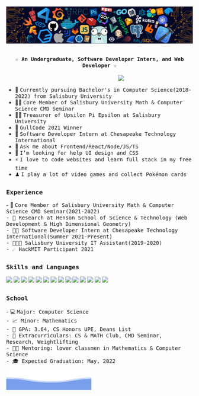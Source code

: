 ![](https://github.com/jacobduncan00/jacobduncan00/blob/master/header_.png)

## <p align="center"><h4 align="center"><samp>☆ An Undergraduate, Software Developer Intern, and Web Developer ☆</samp></h4></p>

<div>
<img align="right" src="https://media.giphy.com/media/yuI7fL5cR1YeA/giphy.gif?cid=ecf05e476lpdqb3xdnsmexxs3zl5y3t3gjfkvk679ckyt3fh&rid=giphy.gif&ct=g" width="40%"/>
  <br>

- 👷 <samp>Currently pursuing Bachelor's in Computer Science(2018-2022) from Salisbury University
- ✍🏻 <samp>Core Member of Salisbury University Math & Computer Science CMD Seminar
- 👨‍🏫 <samp>Treasurer of Upsilon Pi Epsilon at Salisbury University
- 🥇 <samp>GullCode 2021 Winner
- 💼 <samp>Software Developer Intern at Chesapeake Technology International
- 💬 <samp>Ask me about Frontend/React/Node/JS/TS
- 🤔 <samp>I’m looking for help UI design and CSS
- ⚡ <samp>I love to code websites and learn full stack in my free time
- ♟ <samp>I play a lot of video games and collect Pokémon cards
</div>
  
##

<div>
<h3><b><samp>Experience</samp></b></h3>
- 👷 <samp>Core Member of Salisbury University Math & Computer Science CMD Seminar(2021-2022)<br>
- 🔬 <samp>Research at Henson School of Science & Technology (Web Development & High Dimensional Geometry)<br>
- 🕵🏻 <samp>Software Developer Intern at Chesapeake Technology International(Summer 2021-Present)<br>
- 👨🏾‍💻 <samp>Salisbury University IT Assistant(2019-2020)<br>
- ☄️ <samp>HackMIT Participant 2021<br>
</div>

##
<h3><b><samp>Skills and Languages</samp></b></h3>

<span>
<img src="https://img.icons8.com/color/48/000000/nodejs.png"/>
<img src="https://img.icons8.com/color/48/000000/javascript--v1.png"/>
<img src="https://img.icons8.com/color/48/000000/typescript.png"/>
<img src="https://img.icons8.com/color/48/000000/vue-js.png"/>
<img src="https://img.icons8.com/color/48/000000/react-native.png"/>
<img src="https://user-images.githubusercontent.com/35266067/131777606-85452d28-9b2e-4825-a518-1bbfc4d5f5ba.png"/>
<img src="https://user-images.githubusercontent.com/35266067/131777548-11fa0d17-bd4e-4a13-84b8-d1f063677639.png"/>
<img src="https://img.icons8.com/color/48/000000/css3.png"/>
<img src="https://img.icons8.com/color/48/000000/html-5--v1.png"/>
<img src="https://img.icons8.com/color/48/000000/c-programming.png"/>
<img src="https://img.icons8.com/color/48/000000/golang.png"/>
<img src="https://img.icons8.com/color/48/000000/mysql-logo.png"/>
<img src="https://img.icons8.com/fluency/48/000000/laravel.png"/>
<img src="https://img.icons8.com/color/48/000000/java-coffee-cup-logo--v1.png"/>
</span>
  
##

<div>
<h3><b><samp>School</samp></b></h3>
- 💻 <samp>Major: Computer Science<br>
- 📈 <samp>Minor: Mathematics<br>
- 🧠 <samp>GPA: 3.64, CS Honors UPE, Deans List<br>
- 🤩 <samp>Extracurriculars: CS & MATH Club, CMD Seminar, Research, Weightlifting<br>
- 👨‍🏫 <samp>Mentoring: lower classmen in Mathematics & Computer Science<br>
- 🎓 <samp>Expected Graduation: May, 2022<br>
</div>

![](https://github.com/amandewatnitrr/amandewatnitrr/blob/main/imgs/bottom_header.svg)
